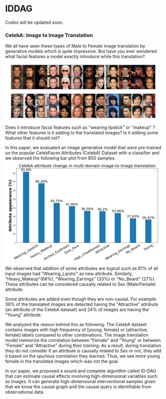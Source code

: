 # IDDAG

Codes will be updated soon.

### CelebA: Image to Image Translation
We all have seen these types of Male to Female image translation by generative models which is quite impressive. But have you ever wondered what facial features a model exactly introduce while this translation?
![1707017936465.jpeg](assets%2F1707017936465.jpeg)
Does it introduce facial features such as "wearing lipstick" or "makeup" ?
What other features is it adding to the translated images? Is it adding some
features that it should not?

In this paper, we evaluated an image generative model that were pre-trained on the popular CelebFaces Attributes (CelebA) Dataset with a classifier and we observed the following bar plot from 850 samples.
![1707017933870.jpeg](assets%2F1707017933870.jpeg)
We observed that addition of some attributes are logical such as 81% of all input images had "Wearing_Lipstic" as new attribute. Similarly, "Heavy_Makeup"(68%), "Wearing_Earrings" (33%) or "No_Beard" (27%). These attributes can be considered causally related to Sex (Male/Female) attribute.

Some attributes are added even though they are non-causal. For example: 36% of the translated images are detected having the "Attractive" attribute (an attribute of the CelebA dataset) and 24% of images are having the "Young" attribute.

We analyzed the reason behind this as following:
The CelebA dataset contains images with high frequency of [young, female] or [attractive, female] labels compared to other combinations. The image translation model memorize the correlation between "Female" and "Young" or between "Female" and "Attractive" during their training. As a result, during translation they do not consider if an attribute is causally related to Sex or not,
they add it based on the spurious correlation they learned. Thus, we see more young female in the translated images which was not the goal.

In our paper, we proposed a sound and complete algorithm called ID-DAG that can estimate causal effects involving high-dimensional variables such as images. It can generate high-dimensional interventional samples given that we know the causal graph and the causal query is identifiable from observational data. 

